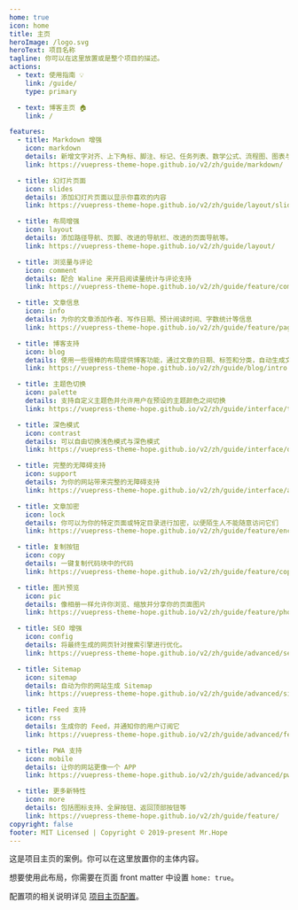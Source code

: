 ```yaml
---
home: true
icon: home
title: 主页
heroImage: /logo.svg
heroText: 项目名称
tagline: 你可以在这里放置或是整个项目的描述。
actions:
  - text: 使用指南 💡
    link: /guide/
    type: primary

  - text: 博客主页 🏠
    link: /

features:
  - title: Markdown 增强
    icon: markdown
    details: 新增文字对齐、上下角标、脚注、标记、任务列表、数学公式、流程图、图表与幻灯片支持
    link: https://vuepress-theme-hope.github.io/v2/zh/guide/markdown/

  - title: 幻灯片页面
    icon: slides
    details: 添加幻灯片页面以显示你喜欢的内容
    link: https://vuepress-theme-hope.github.io/v2/zh/guide/layout/slides

  - title: 布局增强
    icon: layout
    details: 添加路径导航、页脚、改进的导航栏、改进的页面导航等。
    link: https://vuepress-theme-hope.github.io/v2/zh/guide/layout/

  - title: 浏览量与评论
    icon: comment
    details: 配合 Waline 来开启阅读量统计与评论支持
    link: https://vuepress-theme-hope.github.io/v2/zh/guide/feature/comment.html

  - title: 文章信息
    icon: info
    details: 为你的文章添加作者、写作日期、预计阅读时间、字数统计等信息
    link: https://vuepress-theme-hope.github.io/v2/zh/guide/feature/page-info.html

  - title: 博客支持
    icon: blog
    details: 使用一些很棒的布局提供博客功能，通过文章的日期、标签和分类，自动生成文章、分类、标签与时间轴列表
    link: https://vuepress-theme-hope.github.io/v2/zh/guide/blog/intro.html

  - title: 主题色切换
    icon: palette
    details: 支持自定义主题色并允许用户在预设的主题颜色之间切换
    link: https://vuepress-theme-hope.github.io/v2/zh/guide/interface/theme-color.html

  - title: 深色模式
    icon: contrast
    details: 可以自由切换浅色模式与深色模式
    link: https://vuepress-theme-hope.github.io/v2/zh/guide/interface/darkmode.html

  - title: 完整的无障碍支持
    icon: support
    details: 为你的网站带来完整的无障碍支持
    link: https://vuepress-theme-hope.github.io/v2/zh/guide/interface/accessibility.html

  - title: 文章加密
    icon: lock
    details: 你可以为你的特定页面或特定目录进行加密，以便陌生人不能随意访问它们
    link: https://vuepress-theme-hope.github.io/v2/zh/guide/feature/encrypt.html

  - title: 复制按钮
    icon: copy
    details: 一键复制代码块中的代码
    link: https://vuepress-theme-hope.github.io/v2/zh/guide/feature/copy-code.html

  - title: 图片预览
    icon: pic
    details: 像相册一样允许你浏览、缩放并分享你的页面图片
    link: https://vuepress-theme-hope.github.io/v2/zh/guide/feature/photo-swipe.html

  - title: SEO 增强
    icon: config
    details: 将最终生成的网页针对搜索引擎进行优化。
    link: https://vuepress-theme-hope.github.io/v2/zh/guide/advanced/seo.html

  - title: Sitemap
    icon: sitemap
    details: 自动为你的网站生成 Sitemap
    link: https://vuepress-theme-hope.github.io/v2/zh/guide/advanced/sitemap.html

  - title: Feed 支持
    icon: rss
    details: 生成你的 Feed，并通知你的用户订阅它
    link: https://vuepress-theme-hope.github.io/v2/zh/guide/advanced/feed.html

  - title: PWA 支持
    icon: mobile
    details: 让你的网站更像一个 APP
    link: https://vuepress-theme-hope.github.io/v2/zh/guide/advanced/pwa.html

  - title: 更多新特性
    icon: more
    details: 包括图标支持、全屏按钮、返回顶部按钮等
    link: https://vuepress-theme-hope.github.io/v2/zh/guide/feature/
copyright: false
footer: MIT Licensed | Copyright © 2019-present Mr.Hope
---
```

<CountView></CountView>


这是项目主页的案例。你可以在这里放置你的主体内容。

想要使用此布局，你需要在页面 front matter 中设置 `home: true`。

配置项的相关说明详见 [项目主页配置](https://vuepress-theme-hope.github.io/v2/zh/guide/layout/home/)。
